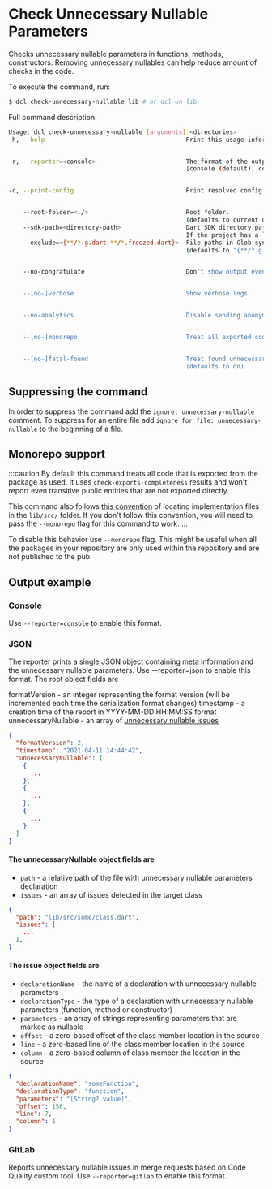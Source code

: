 # Check Unnecessary Nullable Parameters

Checks unnecessary nullable parameters in functions, methods, constructors. Removing unnecessary nullables can help reduce amount of checks in the code.

To execute the command, run:
```sh
$ dcl check-unnecessary-nullable lib # or dcl un lib
```
Full command description:
```sh
Usage: dcl check-unnecessary-nullable [arguments] <directories>
-h, --help                                       Print this usage information.


-r, --reporter=<console>                         The format of the output of the analysis.
                                                 [console (default), codeclimate, json, gitlab]


-c, --print-config                               Print resolved config.


    --root-folder=<./>                           Root folder.
                                                 (defaults to current directory)
    --sdk-path=<directory-path>                  Dart SDK directory path.
                                                 If the project has a `.fvm/flutter_sdk` symlink, it will be used if the SDK is not found.
    --exclude=<{**/*.g.dart,**/*.freezed.dart}>  File paths in Glob syntax to be exclude.
                                                 (defaults to "{**/*.g.dart,**/*.freezed.dart}")


    --no-congratulate                            Don't show output even when there are no issues.


    --[no-]verbose                               Show verbose logs.


    --no-analytics                               Disable sending anonymous usage statistics.


    --[no-]monorepo                              Treat all exported code with parameters as non-nullable by default.


    --[no-]fatal-found                           Treat found unnecessary nullable parameters as fatal.
                                                 (defaults to on)
```
## Suppressing the command

In order to suppress the command add the `ignore: unnecessary-nullable` comment. To suppress for an entire file add `ignore_for_file: unnecessary-nullable` to the beginning of a file.
## Monorepo support

:::caution
By default this command treats all code that is exported from the package as used. It uses `check-exports-completeness` results and won't report even transitive public entities that are not exported directly.

This command also follows [this convention](https://dart.dev/tools/pub/package-layout#implementation-files) of locating implementation files in the `lib/src/` folder. If you don't follow this convention, you will need to pass the `--monorepo` flag for this command to work.
:::

To disable this behavior use `--monorepo` flag. This might be useful when all the packages in your repository are only used within the repository and are not published to the pub.

## Output example
### Console

Use `--reporter=console` to enable this format.

### JSON

The reporter prints a single JSON object containing meta information and the unnecessary nullable parameters. Use --reporter=json to enable this format.
The root object fields are

formatVersion - an integer representing the format version (will be incremented each time the serialization format changes)
timestamp - a creation time of the report in YYYY-MM-DD HH:MM:SS format
unnecessaryNullable - an array of [unnecessary nullable issues](#the-unnecessarynullable-object-fields-are)

```json
{
  "formatVersion": 2,
  "timestamp": "2021-04-11 14:44:42",
  "unnecessaryNullable": [
    {
      ...
    },
    {
      ...
    },
    {
      ...
    }
  ]
}
```

#### The unnecessaryNullable object fields are

- `path` - a relative path of the file with unnecessary nullable parameters declaration
- `issues` - an array of issues detected in the target class

```json
{
  "path": "lib/src/some/class.dart",
  "issues": [
    ...
  ],
}
```

#### The issue object fields are

- `declarationName` - the name of a declaration with unnecessary nullable parameters
- `declarationType` - the type of a declaration with unnecessary nullable parameters (function, method or constructor)
- `parameters` - an array of strings representing parameters that are marked as nullable
- `offset` - a zero-based offset of the class member location in the source
- `line` - a zero-based line of the class member location in the source
- `column` - a zero-based column of class member the location in the source

```json
{
  "declarationName": "someFunction",
  "declarationType": "function",
  "parameters": "[String? value]",
  "offset": 156,
  "line": 7,
  "column": 1
}
```

### GitLab
Reports unnecessary nullable issues in merge requests based on Code Quality custom tool. Use `--reporter=gitlab` to enable this format.
